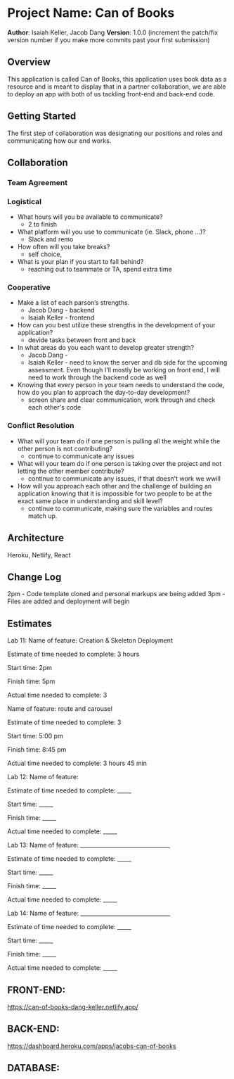 # Project Name: Can of Books

**Author**: Isaiah Keller, Jacob Dang
**Version**: 1.0.0 (increment the patch/fix version number if you make more commits past your first submission)

## Overview
<!-- Provide a high level overview of what this application is and why you are building it, beyond the fact that it's an assignment for this class. (i.e. What's your problem domain?) -->This application is called Can of Books, this application uses book data as a resource and is meant to display that in a partner collaboration, we are able to deploy an app with both of us tackling front-end and back-end code.

## Getting Started
<!-- What are the steps that a user must take in order to build this app on their own machine and get it running? --> The first step of collaboration was designating our positions and roles and communicating how our end works. 

## Collaboration

### Team Agreement 

### Logistical

- What hours will you be available to communicate?
    - 2 to finish
- What platform will you use to communicate (ie. Slack, phone …)?
    - Slack and remo
- How often will you take breaks?
    - self choice,
- What is your plan if you start to fall behind?
    - reaching out to teammate or TA, spend extra time

### Cooperative

- Make a list of each parson’s strengths.
    - Jacob Dang - backend
    - Isaiah Keller - frontend
- How can you best utilize these strengths in the development of your application?
    - devide tasks between front and back 
- In what areas do you each want to develop greater strength?
    - Jacob Dang -
    - Isaiah Keller - need to know the server and db side for the upcoming assessment.  Even though I'll mostly be working on front end, I will need to work through the backend code as well
- Knowing that every person in your team needs to understand the code, how do you plan to approach the day-to-day development?
    - screen share and clear communication, work through and check each other's code

### Conflict Resolution

- What will your team do if one person is pulling all the weight while the other person is not contributing?
    - continue to communicate any issues
- What will your team do if one person is taking over the project and not letting the other member contribute?
    - continue to communicate any issues, if that doesn't work we wwill 
- How will you approach each other and the challenge of building an application knowing that it is impossible for two people to be at the exact same place in understanding and skill level?
    - continue to communicate, making sure the variables and routes match up.


## Architecture
<!-- Provide a detailed description of the application design. What technologies (languages, libraries, etc) you're using, and any other relevant design information. --> Heroku, Netlify, React

## Change Log
<!-- Use this area to document the iterative changes made to your application as each feature is successfully implemented. Use time stamps. Here's an example:

01-01-2001 4:59pm - Application now has a fully-functional express server, with a GET route for the location resource. -->
2pm - Code template cloned and personal markups are being added
3pm - Files are added and deployment will begin

## Estimates


Lab 11:
Name of feature: Creation & Skeleton Deployment

Estimate of time needed to complete: 3 hours

Start time: 2pm

Finish time: 5pm

Actual time needed to complete: 3

Name of feature: route and carousel

Estimate of time needed to complete: 3

Start time: 5:00 pm

Finish time: 8:45 pm

Actual time needed to complete: 3 hours 45 min

Lab 12:
Name of feature: 

Estimate of time needed to complete: _____

Start time: _____

Finish time: _____

Actual time needed to complete: _____

Lab 13:
Name of feature: ________________________________

Estimate of time needed to complete: _____

Start time: _____

Finish time: _____

Actual time needed to complete: _____

Lab 14:
Name of feature: ________________________________

Estimate of time needed to complete: _____

Start time: _____

Finish time: _____

Actual time needed to complete: _____

## FRONT-END:
https://can-of-books-dang-keller.netlify.app/

## BACK-END:
https://dashboard.heroku.com/apps/jacobs-can-of-books

## DATABASE: